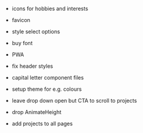 * icons for hobbies and interests
* favicon
* style select options
* buy font

* PWA

* fix header styles
* capital letter component files
* setup theme for e.g. colours

* leave drop down open but CTA to scroll to projects

* drop AnimateHeight
* add projects to all pages